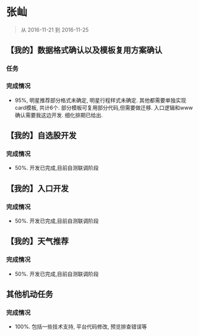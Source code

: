 # 张屾

> 从 2016-11-21 到 2016-11-25

## 【我的】数据格式确认以及模板复用方案确认

### 任务
  
### 完成情况
    
- 95%, 明星推荐部分格式未确定, 明星行程样式未确定. 其他都需要单独实现card模板, 共计6个.
  部分模板可复用部分代码,但需要做迁移. 入口逻辑和www确认需要我这边开发. 细化排期已给出.
 
## 【我的】自选股开发

### 完成情况
 
- 50%. 开发已完成,目前自测联调阶段
        
        
## 【我的】入口开发

### 完成情况
 
- 50%. 开发已完成,目前自测联调阶段
        
## 【我的】天气推荐

### 完成情况
 
- 50%. 开发已完成,目前自测联调阶段

## 其他机动任务

### 完成情况
 
- 100%. 包括一些技术支持, 平台代码修改, 预览排查错误等
        
